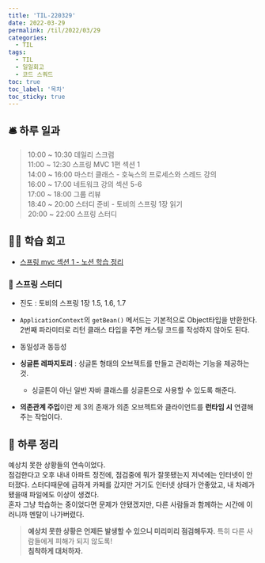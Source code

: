 ```yaml
---
title: 'TIL-220329'
date: 2022-03-29
permalink: /til/2022/03/29
categories:
  - TIL
tags:
  - TIL
  - 일일회고
  - 코드 스쿼드
toc: true
toc_label: '목차'
toc_sticky: true
---
```


<!--more-->


## 🛎 **하루 일과**

> 10:00 ~ 10:30 데일리 스크럼  
> 11:00 ~ 12:30 스프링 MVC 1편 섹션 1  
> 14:00 ~ 16:00 마스터 클래스 - 호눅스의 프로세스와 스레드 강의   
> 16:00 ~ 17:00 네트워크 강의 섹션 5-6  
> 17:00 ~ 18:00 그룹 리뷰  
> 18:40 ~ 20:00 스터디 준비 - 토비의 스프링 1장 읽기  
> 20:00 ~ 22:00 스프링 스터디


## 👨‍💻 **학습 회고**

- [스프링 mvc 섹션 1 - 노션 학습 정리](https://kale02.notion.site/1-08e585036185461b85c05364c98082f9)

### 🌸 **스프링 스터디**

- 진도 : 토비의 스프링 1장 1.5, 1.6, 1.7 

- `ApplicationContext`의 `getBean()` 메서드는 기본적으로 Object타입을 반환한다. 2번째 파라미터로 리턴 클래스 타입을 주면 캐스팅 코드를 작성하지 않아도 된다.
- 동일성과 동등성
- **싱글톤 레파지토리** : 싱글톤 형태의 오브젝트를 만들고 관리하는 기능을 제공하는 것.
  - 싱글톤이 아닌 일반 자바 클래스를 싱글톤으로 사용할 수 있도록 해준다.
- **의존관계 주입**이란 제 3의 존재가 의존 오브젝트와 클라이언트를 **런타임 시** 연결해주는 작업이다.



## 📝 **하루 정리**


예상치 못한 상황들의 연속이었다.  
점검한다고 오후 내내 아파트 정전에, 점검중에 뭐가 잘못됐는지 저녁에는 인터넷이 안터졌다. 스터디때문에 급하게 카페를 갔지만 거기도 인터넷 상태가 안좋았고, 내 차례가 됐을때 파일에도 이상이 생겼다.  
혼자 그냥 학습하는 중이었다면 문제가 안됐겠지만, 다른 사람들과 함께하는 시간에 이러니까 멘탈이 나가버렸다.

> **예상치 못한 상황은 언제든 발생할 수 있으니 미리미리 점검해두자.** 특히 다른 사람들에게 피해가 되지 않도록!  
> **침착하게 대처하자.**